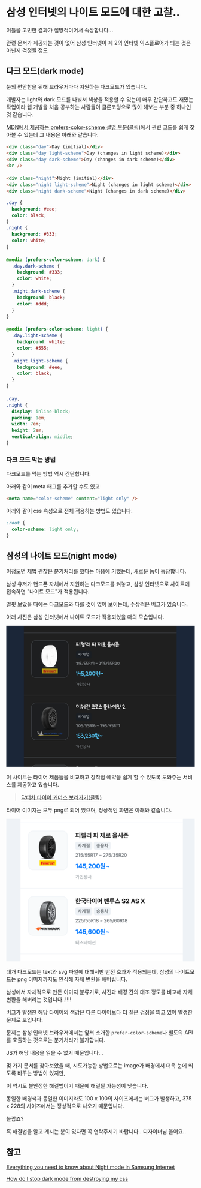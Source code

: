 # 삼성 인터넷의 나이트 모드에 대한 고찰..

이틀을 고민한 결과가 절망적이어서 속상합니다...

관련 문서가 제공되는 것이 없어 삼성 인터넷이 제 2의 인터넷 익스플로어가 되는 것은 아닌지 걱정될 정도

## 다크 모드(dark mode)

눈의 편안함을 위해 브라우저마다 지원하는 다크모드가 있습니다.

개발자는 light와 dark 모드를 나눠서 색상을 적용할 수 있는데 매우 간단하고도 재밌는 작업이라 웹 개발을 처음 공부하는 사람들이 클론코딩으로 많이 해보는 부분 중 하나인 것 같습니다.

[MDN에서 제공하는 prefers-color-scheme 설명 부분(클릭)](https://developer.mozilla.org/ko/docs/Web/CSS/@media/prefers-color-scheme)에서 관련 코드를 쉽게 찾아볼 수 있는데 그 내용은 아래와 같습니다.

```html
<div class="day">Day (initial)</div>
<div class="day light-scheme">Day (changes in light scheme)</div>
<div class="day dark-scheme">Day (changes in dark scheme)</div>
<br />

<div class="night">Night (initial)</div>
<div class="night light-scheme">Night (changes in light scheme)</div>
<div class="night dark-scheme">Night (changes in dark scheme)</div>
```

```css
.day {
  background: #eee;
  color: black;
}
.night {
  background: #333;
  color: white;
}

@media (prefers-color-scheme: dark) {
  .day.dark-scheme {
    background: #333;
    color: white;
  }
  .night.dark-scheme {
    background: black;
    color: #ddd;
  }
}

@media (prefers-color-scheme: light) {
  .day.light-scheme {
    background: white;
    color: #555;
  }
  .night.light-scheme {
    background: #eee;
    color: black;
  }
}

.day,
.night {
  display: inline-block;
  padding: 1em;
  width: 7em;
  height: 2em;
  vertical-align: middle;
}
```

### 다크 모드 막는 방법

다크모드를 막는 방법 역시 간단합니다.

아래와 같이 meta 태그를 추가할 수도 있고

```html
<meta name="color-scheme" content="light only" />
```

아래와 같이 css 속성으로 전체 적용하는 방법도 있습니다.

```css
:root {
  color-scheme: light only;
}
```

## 삼성의 나이트 모드(night mode)

이정도면 제법 괜찮은 분기처리를 했다는 마음에 기뻤는데, 새로운 놈이 등장합니다.

삼성 유저가 핸드폰 자체에서 지원하는 다크모드를 켜놓고, 삼성 인터넷으로 사이트에 접속하면 "나이트 모드"가 적용됩니다.

얼핏 보았을 때에는 다크모드와 다를 것이 없어 보이는데, 수상쩍은 버그가 있습니다.

아래 사진은 삼성 인터넷에서 나이트 모드가 적용되었을 때의 모습입니다.

![사진 첨부](./photo/0902-night-mode-bug.png)

이 사이트는 타이어 제품들을 비교하고 장착점 예약을 쉽게 할 수 있도록 도와주는 서비스를 제공하고 있습니다.

> [닥터차 타이어 커머스 보러가기(클릭)](https://tire.doctor-cha.com/)

타이어 이미지는 모두 png로 되어 있으며, 정상적인 화면은 아래와 같습니다.

![사진 첨부](./photo/0902-normal-mode.png)

대개 다크모드는 text와 svg 파일에 대해서만 반전 효과가 적용되는데, 삼성의 나이트모드는 png 이미지까지도 인식해 자체 변환을 해버립니다.

삼성에서 자체적으로 만든 이미지 분류기로, 사진과 배경 간의 대조 정도를 비교해 자체 변환을 해버리는 것입니다..!!!!

버그가 발생한 해당 타이어의 색감은 다른 타이어보다 더 짙은 검정을 띄고 있어 발생한 문제로 보입니다.

문제는 삼성 인터넷 브라우저에서는 앞서 소개한 `prefer-color-scheme`나 별도의 API를 호출하는 것으로는 분기처리가 불가합니다.

JS가 해당 내용을 읽을 수 없기 때문입니다...

몇 가지 문서를 찾아보았을 때, 시도가능한 방법으로는 image가 배경에서 더욱 눈에 띄도록 바꾸는 방법이 있지만,

이 역시도 불안정한 해결법이기 때문에 해결될 가능성이 낮습니다.

동일한 배경색과 동일한 이미지라도 100 x 100의 사이즈에서는 버그가 발생하고, 375 x 228의 사이즈에서는 정상적으로 나오기 때문입니다.

놀랍죠?

혹 해결법을 알고 계시는 분이 있다면 꼭 연락주시기 바랍니다.. 디자이너님 울어요..

## 참고

[Everything you need to know about Night mode in Samsung Internet](https://www.ctrl.blog/entry/samsung-internet-night-mode.html)

[How do I stop dark mode from destroying my css](https://stackoverflow.com/questions/60118216/how-do-i-stop-dark-mode-from-destroying-my-css)
